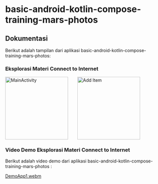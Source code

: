 # basic-android-kotlin-compose-training-mars-photos

## Dokumentasi
Berikut adalah tampilan dari aplikasi basic-android-kotlin-compose-training-mars-photos:
###  Eksplorasi Materi Connect to Internet

<div style="display: flex; gap: 30px;">
  <img src="https://github.com/user-attachments/assets/218e3de2-e765-47bb-ba8e-bf08d342d0f6" alt="MainActivity" width="200" />
  <img src="https://github.com/user-attachments/assets/13fb606f-8567-4996-a8d2-77a936156799" alt="Add Item" width="200" />
</div>

### Video Demo  Eksplorasi Materi Connect to Internet
Berikut adalah video demo dari aplikasi basic-android-kotlin-compose-training-mars-photos :

[DemoApp1.webm](https://github.com/user-attachments/assets/8916cc4b-9172-4c3e-9bc9-b33d158c89ce)
